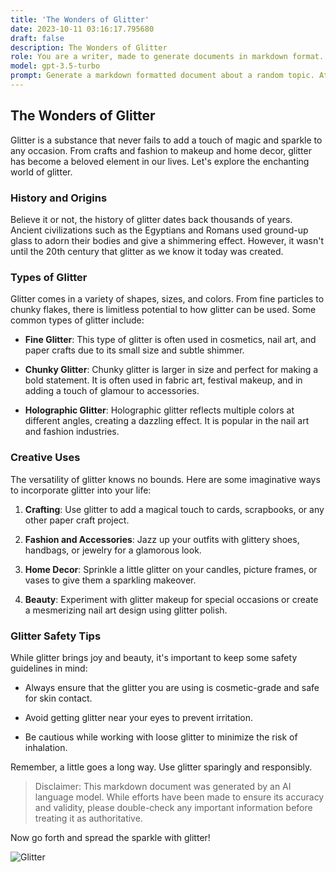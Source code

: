 ```yaml
---
title: 'The Wonders of Glitter'
date: 2023-10-11 03:16:17.795680
draft: false
description: The Wonders of Glitter
role: You are a writer, made to generate documents in markdown format. It is very important that all of the documents you generate are in valid markdown format.
model: gpt-3.5-turbo
prompt: Generate a markdown formatted document about a random topic. At the bottom, include a disclaimer explaining that the document was generated by you. The first line of the document should be the title. Make sure that the entire document is in proper markdown format, using a mix of various tags to make the document visually appealing.
---
```


## The Wonders of Glitter

Glitter is a substance that never fails to add a touch of magic and sparkle to any occasion. From crafts and fashion to makeup and home decor, glitter has become a beloved element in our lives. Let's explore the enchanting world of glitter.

### History and Origins

Believe it or not, the history of glitter dates back thousands of years. Ancient civilizations such as the Egyptians and Romans used ground-up glass to adorn their bodies and give a shimmering effect. However, it wasn't until the 20th century that glitter as we know it today was created.

### Types of Glitter

Glitter comes in a variety of shapes, sizes, and colors. From fine particles to chunky flakes, there is limitless potential to how glitter can be used. Some common types of glitter include:

- **Fine Glitter**: This type of glitter is often used in cosmetics, nail art, and paper crafts due to its small size and subtle shimmer.

- **Chunky Glitter**: Chunky glitter is larger in size and perfect for making a bold statement. It is often used in fabric art, festival makeup, and in adding a touch of glamour to accessories.

- **Holographic Glitter**: Holographic glitter reflects multiple colors at different angles, creating a dazzling effect. It is popular in the nail art and fashion industries.

### Creative Uses

The versatility of glitter knows no bounds. Here are some imaginative ways to incorporate glitter into your life:

1. **Crafting**: Use glitter to add a magical touch to cards, scrapbooks, or any other paper craft project.

2. **Fashion and Accessories**: Jazz up your outfits with glittery shoes, handbags, or jewelry for a glamorous look.

3. **Home Decor**: Sprinkle a little glitter on your candles, picture frames, or vases to give them a sparkling makeover.

4. **Beauty**: Experiment with glitter makeup for special occasions or create a mesmerizing nail art design using glitter polish.

### Glitter Safety Tips

While glitter brings joy and beauty, it's important to keep some safety guidelines in mind:

- Always ensure that the glitter you are using is cosmetic-grade and safe for skin contact.

- Avoid getting glitter near your eyes to prevent irritation.

- Be cautious while working with loose glitter to minimize the risk of inhalation.

Remember, a little goes a long way. Use glitter sparingly and responsibly.

> Disclaimer: This markdown document was generated by an AI language model. While efforts have been made to ensure its accuracy and validity, please double-check any important information before treating it as authoritative.

Now go forth and spread the sparkle with glitter!

![Glitter](https://example.com/glitter-image.jpg)